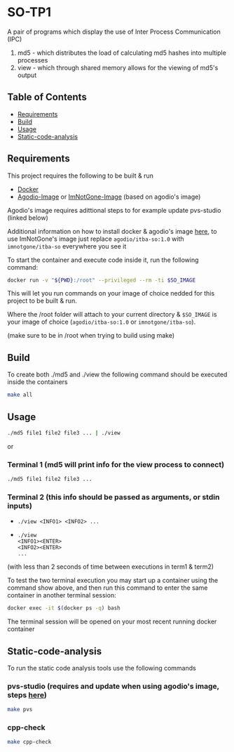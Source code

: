 SO-TP1
======
A pair of programs which display the use of Inter Process Communication (IPC)
 1. md5 - which distributes the load of calculating md5 hashes into multiple processes
 2. view - which through shared memory allows for the viewing of md5's output

Table of Contents
-----------------

 * [Requirements](#requirements)
 * [Build](#build)
 * [Usage](#usage)
 * [Static-code-analysis](#static-code-analysis)

Requirements
------------

This project requires the following to be built & run
 * [Docker][docker]
 * [Agodio-Image][agodio] or [ImNotGone-Image][imnotgone] (based on agodio's image)

Agodio's image requires adittional steps to for example update pvs-studio (linked below)

Additional information on how to install docker & agodio's image [here][aquili-docker], to use ImNotGone's image just replace `agodio/itba-so:1.0` with `imnotgone/itba-so` everywhere you see it

To start the container and execute code inside it, run the following command:
```sh
docker run -v "${PWD}:/root" --privileged --rm -ti $SO_IMAGE
```
This will let you run commands on your image of choice nedded for this project to be built & run.

Where the /root folder will attach to your current directory & `$SO_IMAGE` is your image of choice (`agodio/itba-so:1.0` or `imnotgone/itba-so`).

(make sure to be in /root when trying to build using make)

Build
-----
To create both ./md5 and ./view the following command should be executed inside the containers
```sh
make all
```

Usage
-----
```sh
./md5 file1 file2 file3 ... | ./view
```

or

### Terminal 1 (md5 will print info for the view process to connect)
```sh
./md5 file1 file2 file3 ...
```
### Terminal 2 (this info should be passed as arguments, or stdin inputs)
 *     ./view <INFO1> <INFO2> ...

 *     ./view
       <INFO1><ENTER>
       <INFO2><ENTER>
       ...
(with less than 2 seconds of time between executions in term1 & term2)

To test the two terminal execution you may start up a container using the command show above, and then run this command to enter the same container in another terminal session:
```sh
docker exec -it $(docker ps -q) bash
```
The terminal session will be opened on your most recent running docker container

Static-code-analysis
--------------------
To run the static code analysis tools use the following commands
### pvs-studio (requires and update when using agodio's image, steps [here][aquili-pvs])
```sh
make pvs
```
### cpp-check
```sh
make cpp-check
```

[docker]: https://www.docker.com/
[agodio]: https://hub.docker.com/r/agodio/itba-so/
[imnotgone]: https://hub.docker.com/r/imnotgone/itba-so/
[aquili-docker]: https://github.com/alejoaquili/ITBA-72.11-SO/blob/main/docker/README.md/
[aquili-pvs]: https://github.com/alejoaquili/ITBA-72.11-SO/blob/main/static-code-analysis/pvs-studio.md/
